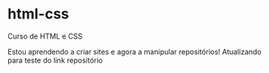 # html-css
 Curso de HTML e CSS

Estou aprendendo a criar sites e agora a manipular repositórios!
Atualizando para teste do link repositório